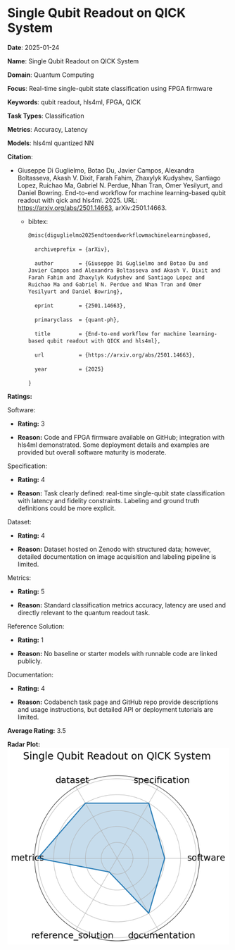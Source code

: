 # Single Qubit Readout on QICK System


**Date**: 2025-01-24


**Name**: Single Qubit Readout on QICK System


**Domain**: Quantum Computing


**Focus**: Real-time single-qubit state classification using FPGA firmware


**Keywords**: qubit readout, hls4ml, FPGA, QICK


**Task Types**: Classification


**Metrics**: Accuracy, Latency


**Models**: hls4ml quantized NN


**Citation**:


- Giuseppe Di Guglielmo, Botao Du, Javier Campos, Alexandra Boltasseva, Akash V. Dixit, Farah Fahim, Zhaxylyk Kudyshev, Santiago Lopez, Ruichao Ma, Gabriel N. Perdue, Nhan Tran, Omer Yesilyurt, and Daniel Bowring. End-to-end workflow for machine learning-based qubit readout with qick and hls4ml. 2025. URL: https://arxiv.org/abs/2501.14663, arXiv:2501.14663.

  - bibtex:
      ```
      @misc{diguglielmo2025endtoendworkflowmachinelearningbased,

        archiveprefix = {arXiv},

        author        = {Giuseppe Di Guglielmo and Botao Du and Javier Campos and Alexandra Boltasseva and Akash V. Dixit and Farah Fahim and Zhaxylyk Kudyshev and Santiago Lopez and Ruichao Ma and Gabriel N. Perdue and Nhan Tran and Omer Yesilyurt and Daniel Bowring},

        eprint        = {2501.14663},

        primaryclass  = {quant-ph},

        title         = {End-to-end workflow for machine learning-based qubit readout with QICK and hls4ml},

        url           = {https://arxiv.org/abs/2501.14663},

        year          = {2025}

      }

      ```

**Ratings:**


Software:


  - **Rating:** 3


  - **Reason:** Code and FPGA firmware available on GitHub; integration with hls4ml demonstrated. Some deployment details and examples are provided but overall software maturity is moderate. 


Specification:


  - **Rating:** 4


  - **Reason:** Task clearly defined: real-time single-qubit state classification with latency and fidelity constraints. Labeling and ground truth definitions could be more explicit. 


Dataset:


  - **Rating:** 4


  - **Reason:** Dataset hosted on Zenodo with structured data; however, detailed documentation on image acquisition and labeling pipeline is limited. 


Metrics:


  - **Rating:** 5


  - **Reason:** Standard classification metrics  accuracy, latency  are used and directly relevant to the quantum readout task. 


Reference Solution:


  - **Rating:** 1


  - **Reason:** No baseline or starter models with runnable code are linked publicly. 


Documentation:


  - **Rating:** 4


  - **Reason:** Codabench task page and GitHub repo provide descriptions and usage instructions, but detailed API or deployment tutorials are limited. 


**Average Rating:** 3.5


**Radar Plot:**
 ![Single Qubit Readout On Qick System radar plot](../../tex/images/single_qubit_readout_on_qick_system_radar.png)